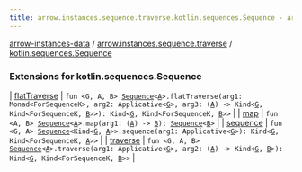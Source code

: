 ```yaml
---
title: arrow.instances.sequence.traverse.kotlin.sequences.Sequence - arrow-instances-data
---
```


[arrow-instances-data](../../index.html) / [arrow.instances.sequence.traverse](../index.html) / [kotlin.sequences.Sequence](./index.html)

### Extensions for kotlin.sequences.Sequence

| [flatTraverse](flat-traverse.html) | `fun <G, A, B> `[`Sequence`](https://kotlinlang.org/api/latest/jvm/stdlib/kotlin.sequences/-sequence/index.html)`<`[`A`](flat-traverse.html#A)`>.flatTraverse(arg1: Monad<ForSequenceK>, arg2: Applicative<`[`G`](flat-traverse.html#G)`>, arg3: (`[`A`](flat-traverse.html#A)`) -> Kind<`[`G`](flat-traverse.html#G)`, Kind<ForSequenceK, `[`B`](flat-traverse.html#B)`>>): Kind<`[`G`](flat-traverse.html#G)`, Kind<ForSequenceK, `[`B`](flat-traverse.html#B)`>>` |
| [map](map.html) | `fun <A, B> `[`Sequence`](https://kotlinlang.org/api/latest/jvm/stdlib/kotlin.sequences/-sequence/index.html)`<`[`A`](map.html#A)`>.map(arg1: (`[`A`](map.html#A)`) -> `[`B`](map.html#B)`): `[`Sequence`](https://kotlinlang.org/api/latest/jvm/stdlib/kotlin.sequences/-sequence/index.html)`<`[`B`](map.html#B)`>` |
| [sequence](sequence.html) | `fun <G, A> `[`Sequence`](https://kotlinlang.org/api/latest/jvm/stdlib/kotlin.sequences/-sequence/index.html)`<Kind<`[`G`](sequence.html#G)`, `[`A`](sequence.html#A)`>>.sequence(arg1: Applicative<`[`G`](sequence.html#G)`>): Kind<`[`G`](sequence.html#G)`, Kind<ForSequenceK, `[`A`](sequence.html#A)`>>` |
| [traverse](traverse.html) | `fun <G, A, B> `[`Sequence`](https://kotlinlang.org/api/latest/jvm/stdlib/kotlin.sequences/-sequence/index.html)`<`[`A`](traverse.html#A)`>.traverse(arg1: Applicative<`[`G`](traverse.html#G)`>, arg2: (`[`A`](traverse.html#A)`) -> Kind<`[`G`](traverse.html#G)`, `[`B`](traverse.html#B)`>): Kind<`[`G`](traverse.html#G)`, Kind<ForSequenceK, `[`B`](traverse.html#B)`>>` |

